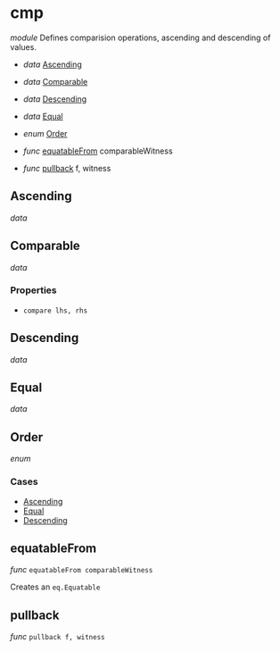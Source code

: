 # cmp

_module_ Defines comparision operations, ascending and descending of values.

- _data_ [Ascending](#Ascending)
- _data_ [Comparable](#Comparable)
- _data_ [Descending](#Descending)
- _data_ [Equal](#Equal)
- _enum_ [Order](#Order)

- _func_ [equatableFrom](#equatableFrom) comparableWitness

- _func_ [pullback](#pullback) f, witness

## Ascending

_data_ 
## Comparable

_data_ 

### Properties

- `compare lhs, rhs`

## Descending

_data_ 
## Equal

_data_ 
## Order

_enum_ 

### Cases

- [Ascending](#Ascending)
- [Equal](#Equal)
- [Descending](#Descending)


## equatableFrom

_func_ `equatableFrom comparableWitness`

Creates an `eq.Equatable`

## pullback

_func_ `pullback f, witness`

